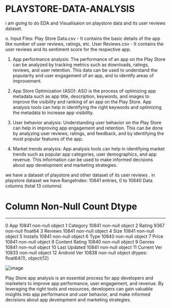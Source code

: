 # PLAYSTORE-DATA-ANALYSIS
i am going to do EDA and Visualisaion on playstore data and its user reviews dataset. 

o. Input Files:
Play Store Data.csv - It contains the basic details of the app like number of user reviews, ratings, etc.
User Reviews.csv - It contains the user reviews and its sentiment score for the respective app.

1. App performance analysis: The performance of an app on the Play Store can be analyzed by tracking metrics such as downloads, ratings, reviews, and user retention. This data can be used to understand the popularity and user engagement of an app, and to identify areas of improvement.

2. App Store Optimization (ASO): ASO is the process of optimizing app metadata such as app title, description, keywords, and images to improve the visibility and ranking of an app on the Play Store. App analysis tools can help in identifying the right keywords and optimizing the metadata to increase app visibility.

3. User behavior analysis: Understanding user behavior on the Play Store can help in improving app engagement and retention. This can be done by analyzing user reviews, ratings, and feedback, and by identifying the most popular features of the app.

4. Market trends analysis: App analysis tools can help in identifying market trends such as popular app categories, user demographics, and app revenue. This information can be used to make informed decisions about app development and marketing strategies.

we have a dataset of playstore and other dataset of its user reviews . in playstore dataset we have 
RangeIndex: 10841 entries, 0 to 10840
Data columns (total 13 columns)

#   Column          Non-Null Count  Dtype  
---  ------          --------------  -----  
 0   App             10841 non-null  object 
 1   Category        10841 non-null  object 
 2   Rating          9367 non-null   float64
 3   Reviews         10841 non-null  object 
 4   Size            10841 non-null  object 
 5   Installs        10841 non-null  object 
 6   Type            10840 non-null  object 
 7   Price           10841 non-null  object 
 8   Content Rating  10840 non-null  object 
 9   Genres          10841 non-null  object 
 10  Last Updated    10841 non-null  object 
 11  Current Ver     10833 non-null  object 
 12  Android Ver     10838 non-null  object 
dtypes: float64(1), object(12)


![image](https://user-images.githubusercontent.com/49813219/232273210-2a5bc9d7-bb25-47b4-b5eb-32ea163dced7.png)









Play Store app analysis is an essential process for app developers and marketers to improve app performance, user engagement, and revenue. By leveraging the right tools and resources, developers can gain valuable insights into app performance and user behavior, and make informed decisions about app development and marketing strategies.

